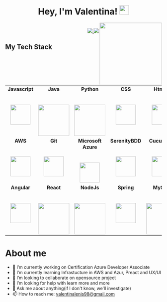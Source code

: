 <h1 align="center">Hey, I'm Valentina!  <img src="https://raw.githubusercontent.com/iampavangandhi/iampavangandhi/master/gifs/Hi.gif" width="30px"></h1>
<img align='right' src='https://user-images.githubusercontent.com/5713670/87202985-820dcb80-c2b6-11ea-9f56-7ec461c497c3.gif' width='200"'>
<p align="right"><br/>
   <a href="https://www.linkedin.com/in/valentina-lenis-caicedo-85b992169/">
    <img src="https://img.shields.io/badge/linkedin-Valentina%20Lenis%20Caicedo-blue">
  </a>
  
  <a href="mailto:valentinalenis98@gmail.com">
    <img src="https://img.shields.io/badge/gmail-valentinalenis98@gmail.com-red">
  </a>
</p>



## My Tech Stack
<table>
    <tbody>
        <tr valign="top">
            <td width="20%" align="center">
                <span><strong>Javascript</strong></span><br><br><br>
                <img height="64px" src="https://cdn.svgporn.com/logos/javascript.svg">
            </td>
            <td width="20%" align="center">
                <span><strong>Java</strong></span><br><br><br>
                <img height="100px"
                    src="https://upload.wikimedia.org/wikipedia/en/thumb/3/30/Java_programming_language_logo.svg/1200px-Java_programming_language_logo.svg.png">
            </td>
            <td width="20%" align="center">
                <span><strong>Python</strong></span><br><br><br>
                <img height="100px"
                    src="https://upload.wikimedia.org/wikipedia/commons/thumb/c/c3/Python-logo-notext.svg/1200px-Python-logo-notext.svg.png">
            </td>
            <td width="20%" align="center">
                <span><strong>CSS</strong></span><br><br><br>
                <img height="64px" src="https://cdn.svgporn.com/logos/css-3.svg">
            </td>
            <td width="20%" align="center">
                <span><strong>Html 5</strong></span><br><br><br>
                <img height="64px" src="https://cdn.svgporn.com/logos/html-5.svg">
            </td>
        </tr>
        <tr valign="top">
            <td width="20%" align="center">
                <span><strong>AWS</strong></span><br><br><br>
                <img height="64px" src="https://cdn.svgporn.com/logos/aws.svg">
            </td>
            <td width="20%" align="center">
                <span><strong>Git</strong></span><br><br><br>
                <img height="64px" src="https://cdn.svgporn.com/logos/git-icon.svg">
            </td>
            <td width="20%" align="center">
                <span><strong>Microsoft Azure</strong></span><br><br><br>
                <img height="64px" src="https://cdn.svgporn.com/logos/azure-icon.svg">
            </td>
            <td width="20%" align="center">
                <span><strong>SerenityBDD</strong></span><br><br><br>
                <img height="64px" src="http://thucydides.info/docs/serenity-staging/images/serenity-logo.png">
            </td>
            <td width="20%" align="center">
                <span><strong>Cucumber</strong></span><br><br><br>
                <img height="64px" src="https://cdn.svgporn.com/logos/cucumber.svg">
            </td>
        </tr>
        <tr valign="top">
            <td width="20%" align="center">
                <span><strong>Angular</strong></span><br><br><br>
                <img height="64px" src="https://cdn.svgporn.com/logos/angular-icon.svg">
            </td>
            <td width="20%" align="center">
                <span><strong>React</strong></span><br><br><br>
                <img height="100px" src="https://cdn.svgporn.com/logos/react.svg">
            </td>
            <td width="20%" align="center">
                <span><strong>NodeJs</strong></span><br><br><br>
                <img height="100px" src="https://cdn.svgporn.com/logos/nodejs.svg">
            </td>
            <td width="20%" align="center">
                <span><strong>Spring</strong></span><br><br><br>
                <img height="64px" src="https://cdn.svgporn.com/logos/spring-icon.svg">
            </td>
            <td width="20%" align="center">
                <span><strong>MySQL</strong></span><br><br><br>
                <img height="100px" src="https://cdn.svgporn.com/logos/mysql.svg">
            </td>
        </tr>
    </tbody>
</table>

<h1>About me</h1>

- 🔭 I’m currently working on Certification Azure Developer Associate
- 🌱 I’m currently learning Infrastucture in AWS and Azur, Preact and UX/UI
- 👯 I’m looking to collaborate on opensource project
- 🤔 I’m looking for help with learn more and more
- 💬 Ask me about anything(if I don't know, we'll investigate)
- 📫 How to reach me: valentinalenis98@gmail.com
